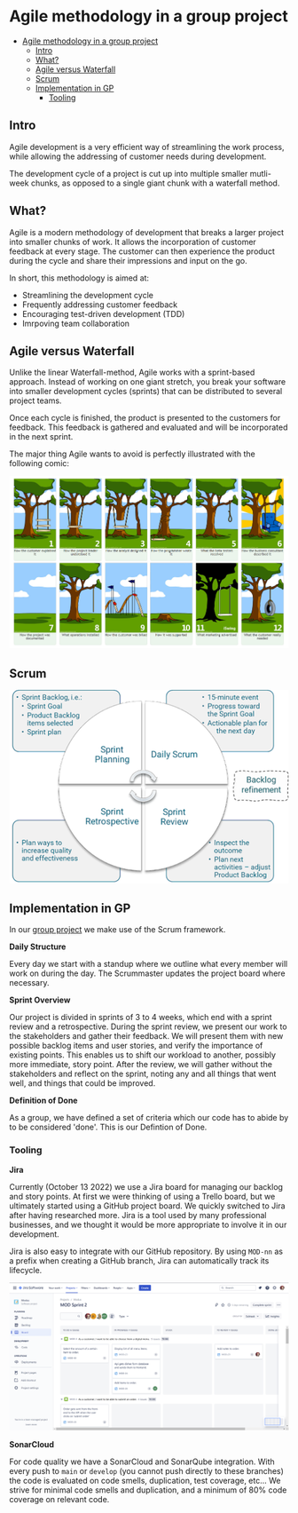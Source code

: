 # Agile methodology in a group project

- [Agile methodology in a group project](#agile-methodology-in-a-group-project)
  - [Intro](#intro)
  - [What?](#what)
  - [Agile versus Waterfall](#agile-versus-waterfall)
  - [Scrum](#scrum)
  - [Implementation in GP](#implementation-in-gp)
    - [Tooling](#tooling)

## Intro

Agile development is a very efficient way of streamlining the work process, while allowing the addressing of customer needs during development. 

The development cycle of a project is cut up into multiple smaller mutli-week chunks, as opposed to a single giant chunk with a waterfall method. 

## What?

Agile is a modern methodology of development that breaks a larger project into smaller chunks of work. It allows the incorporation of customer feedback at every stage. The customer can then experience the product during the cycle and share their impressions and input on the go.

In short, this methodology is aimed at:

* Streamlining the development cycle
* Frequently addressing customer feedback
* Encouraging test-driven development (TDD)
* Imrpoving team collaboration

## Agile versus Waterfall

Unlike the linear Waterfall-method, Agile works with a sprint-based approach. Instead of working on one giant stretch, you break your software into smaller development cycles (sprints) that can be distributed to several project teams.

Once each cycle is finished, the product is presented to the customers for feedback. This feedback is gathered and evaluated and will be incorporated in the next sprint.

The major thing Agile wants to avoid is perfectly illustrated with the following comic:

![Waterfall comic](images/5-comic-tree.jpg)

## Scrum

![Scrum](images/5-scrum.png)

## Implementation in GP

In our [group project](https://github.com/Modus-1) we make use of the Scrum framework. 

**Daily Structure**

Every day we start with a standup where we outline what every member will work on during the day. The Scrummaster updates the project board where necessary. 

**Sprint Overview**

Our project is divided in sprints of 3 to 4 weeks, which end with a sprint review and a retrospective. During the sprint review, we present our work to the stakeholders and gather their feedback. We will present them with new possible backlog items and user stories, and verify the importance of existing points. This enables us to shift our workload to another, possibly more immediate, story point. After the review, we will gather without the stakeholders and reflect on the sprint, noting any and all things that went well, and things that could be improved.

**Definition of Done**

As a group, we have defined a set of criteria which our code has to abide by to be considered 'done'. This is our Defintion of Done.

### Tooling

**Jira**

Currently (October 13 2022) we use a Jira board for managing our backlog and story points. At first we were thinking of using a Trello board, but we ultimately started using a GitHub project board. We quickly switched to Jira after having researched more. Jira is a tool used by many professional businesses, and we thought it would be more appropriate to involve it in our development.

Jira is also easy to integrate with our GitHub repository. By using `MOD-nn` as a prefix when creating a GitHub branch, Jira can automatically track its lifecycle.

![JIRA board](images/5-jira.png)

**SonarCloud**

For code quality we have a SonarCloud and SonarQube integration. With every push to `main` or `develop` (you cannot push directly to these branches) the code is evaluated on code smells, duplication, test coverage, etc... We strive for minimal code smells and duplication, and a minimum of 80% code coverage on relevant code. 

